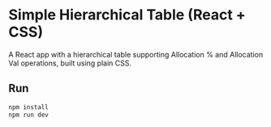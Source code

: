 # Simple Hierarchical Table (React + CSS)
A React app with a hierarchical table supporting Allocation % and Allocation Val operations, built using plain CSS.

## Run
```bash
npm install
npm run dev
```
